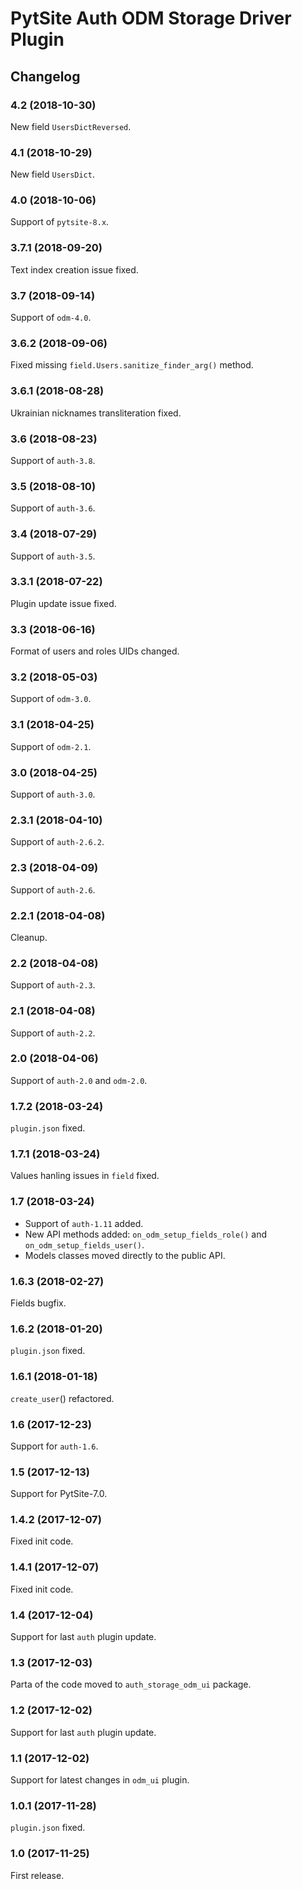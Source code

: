 # PytSite Auth ODM Storage Driver Plugin


## Changelog


### 4.2 (2018-10-30)

New field `UsersDictReversed`.


### 4.1 (2018-10-29)

New field `UsersDict`.


### 4.0 (2018-10-06)

Support of `pytsite-8.x`.


### 3.7.1 (2018-09-20)

Text index creation issue fixed.


### 3.7 (2018-09-14)

Support of `odm-4.0`.


### 3.6.2 (2018-09-06)

Fixed missing `field.Users.sanitize_finder_arg()` method.


### 3.6.1 (2018-08-28)

Ukrainian nicknames transliteration fixed.


### 3.6 (2018-08-23)

Support of `auth-3.8`.


### 3.5 (2018-08-10)

Support of `auth-3.6`.


### 3.4 (2018-07-29)

Support of `auth-3.5`.


### 3.3.1 (2018-07-22)

Plugin update issue fixed.


### 3.3 (2018-06-16)

Format of users and roles UIDs changed.


### 3.2 (2018-05-03)

Support of `odm-3.0`.


### 3.1 (2018-04-25)

Support of `odm-2.1`.


### 3.0 (2018-04-25)

Support of `auth-3.0`.


### 2.3.1 (2018-04-10)

Support of `auth-2.6.2`.


### 2.3 (2018-04-09)

Support of `auth-2.6`.


### 2.2.1 (2018-04-08)

Cleanup.


### 2.2 (2018-04-08)

Support of `auth-2.3`.


### 2.1 (2018-04-08)

Support of `auth-2.2`.


### 2.0 (2018-04-06)

Support of `auth-2.0` and `odm-2.0`.


### 1.7.2 (2018-03-24)

`plugin.json` fixed.


### 1.7.1 (2018-03-24)

Values hanling issues in `field` fixed.


### 1.7 (2018-03-24)

- Support of `auth-1.11` added.
- New API methods added: `on_odm_setup_fields_role()` and
  `on_odm_setup_fields_user()`.
- Models classes moved directly to the public API.


### 1.6.3 (2018-02-27)

Fields bugfix.


### 1.6.2 (2018-01-20)

`plugin.json` fixed.


### 1.6.1 (2018-01-18)

`create_user`() refactored.


### 1.6 (2017-12-23)

Support for `auth-1.6`.


### 1.5 (2017-12-13)

Support for PytSite-7.0.


### 1.4.2 (2017-12-07)

Fixed init code.


### 1.4.1 (2017-12-07)

Fixed init code.


### 1.4 (2017-12-04)

Support for last `auth` plugin update.


### 1.3 (2017-12-03)

Parta of the code moved to `auth_storage_odm_ui` package.


### 1.2 (2017-12-02)

Support for last `auth` plugin update.


### 1.1 (2017-12-02)

Support for latest changes in `odm_ui` plugin.


### 1.0.1 (2017-11-28)

`plugin.json` fixed.


### 1.0 (2017-11-25)

First release.
